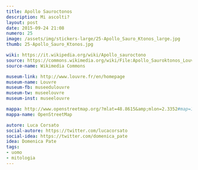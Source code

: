 ```yaml
---
title: Apollo Sauroctonos
description: Mi ascolti?
layout: post
date: 2015-09-24 21:08
numero: 25
image: /assets/img/stickers-large/25-Apollo_Sauro_Ktonos_large.jpg
thumb: 25-Apollo_Sauro_Ktonos.jpg

wiki: https://it.wikipedia.org/wiki/Apollo_sauroctono
source: https://commons.wikimedia.org/wiki/File:Apollo_Sauroktonos_Louvre_Ma441_n06.jpg
source-name: Wikimedia Commons

museum-link: http://www.louvre.fr/en/homepage
museum-name: Louvre
museum-fb: museedulouvre
museum-tw: museelouvre
museum-inst: museelouvre

mappa: http://www.openstreetmap.org/?mlat=48.8615&amp;mlon=2.3352#map=16/48.8615/2.3352
mappa-name: OpenStreetMap

autore: Luca Corsato
social-autore: https://twitter.com/lucacorsato
social-idea: https://twitter.com/domenica_pate
idea: Domenica Pate
tags:
- uomo
- mitologia
---
```

